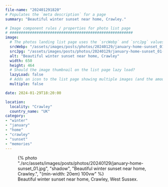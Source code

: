 ```yaml
---
file-name: "202401291820"
# Populates the `meta description` for a page
summary: "Beautiful winter sunset near home, Crawley."

# Image component rules / properties for photo list page
# #######################################################
image:
  # The photos landing list page uses the `srcWebp` and `srcJpg` values
  srcWebp: "/assets/images/posts/photos/20240129/january-home-sunset_01--thumbnail.webp"
  srcJpg: "/assets/images/posts/photos/20240129/january-home-sunset_01--thumbnail.jpg"
  alt: "Beautiful winter sunset near home, Crawley"
  width: 650
  height: 464
  # Should the image thumbnail on the list page lazy load?
  lazyLoad: false
  # Adds an icon to the list page showing multiple images (and the amount) available to view on the post page
  multiple: false

date: 2024-01-29T18:20:00

location:
  locality: "Crawley"
  country_name: "UK"
category:
- "winter"
- "january"
- "home"
- "crawley"
- "sunset"
- "memories"
---
```


<figure class="flow">
{% photo "./src/assets/images/posts/photos/20240129/january-home-sunset_01.jpg", "shadow", "Beautiful winter sunset near home, Crawley.", "(min-width: 20em) 100vw" %}
<figcaption>Beautiful winter sunset near home, Crawley, West Sussex.</figcaption>
</figure>
